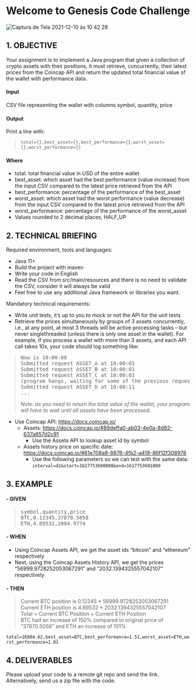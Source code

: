 # Welcome to Genesis Code Challenge

![Captura de Tela 2021-12-10 às 10 42 28](https://user-images.githubusercontent.com/95918926/145583157-19497020-8b71-4a28-b674-1cd14da9e841.png)

## 1. OBJECTIVE
Your assignment is to implement a Java program that given a collection of crypto assets with their positions, it must retrieve, concurrently, their latest prices from the Coincap API and return the updated total financial value of the wallet with performance data.

#### Input
CSV file representing the wallet with columns symbol, quantity, price

#### Output
Print a line with:
> ```total={},best_asset={},best_performance={},worst_asset={},worst_performance={}```

#### Where
- total: total financial value in USD of the entire wallet
-  best_asset: which asset had the best performance (value increase) from the input CSV compared to the latest price retrieved from the API
- best_performance: percentage of the performance of the best_asset
- worst_asset: which asset had the worst performance (value decrease) from the input CSV compared to the latest price retrieved from the API
- worst_performance: percentage of the performance of the worst_asset
- Values rounded to 2 decimal places, HALF_UP

## 2. TECHNICAL BRIEFING
Required environment, tools and languages:
- Java 11+
- Build the project with maven
- Write your code in English
- Read the CSV from src/main/resources and there is no need to validate the CSV, consider it will always be valid
- Feel free to use any additional Java framework or libraries you want.

Mandatory technical requirements:
- Write unit tests, it’s up to you to mock or not the API for the unit tests
- Retrieve the prices simultaneously by groups of 3 assets concurrently, i.e., at any point, at most 3 threads will be active processing tasks – but never singlethreaded (unless there is only one asset in the wallet). For example, if you process a wallet with more than 3 assets, and each API call takes 10s, your code should log something like:

> <pre>Now is 10:00:00<br />Submitted request ASSET_A at 10:00:01<br />Submitted request ASSET_B at 10:00:01<br />Submitted request ASSET_C at 10:00:01<br />(program hangs, waiting for some of the previous requests to finish)<br />Submitted request ASSET_D at 10:00:11<br />...</pre>
> *Note: as you need to return the total value of the wallet, your program will have
to wait until all assets have been processed.*

- Use Coincap API: https://docs.coincap.io/
  - Assets: https://docs.coincap.io/#89deffa0-ab03-4e0a-8d92-637a857d2c91
    - Use the Assets API to lookup asset id by symbol
  - Assets history price on specific date: https://docs.coincap.io/#61e708a8-8876-4fb2-a418-86f12f308978
    - Use the following parameters so we can test with the same data: ```interval=d1&start=1617753600000&end=1617753601000```

## 3. EXAMPLE
#### - GIVEN
> <pre>symbol,quantity,price<br />BTC,0.12345,37870.5058<br />ETH,4.89532,2004.9774</pre>

#### - WHEN
  - Using Coincap Assets API, we get the asset ids “bitcoin” and “ethereum" respectively
  - Next, using the Coincap Assets History API, we get the prices “56999.9728252053067291” and “2032.1394325557042107” respectively

#### - THEN
> Current BTC position is 0.12345 * 56999.9728252053067291<br />
Current ETH position is 4.89532 * 2032.1394325557042107<br />
Total = Current BTC Position + Current ETH Position<br />
BTC had an increase of 150% compared to original price of “37870.5058” and ETH an increase of 101%<br />

```total=16984.62,best_asset=BTC,best_performance=1.51,worst_asset=ETH,worst_performance=1.01```

## 4. DELIVERABLES
Please upload your code to a remote git repo and send the link. Alternatively, send us a zip file with the code.
